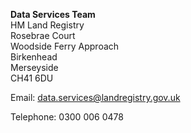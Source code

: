 **Data Services Team**  
HM Land Registry  
Rosebrae Court  
Woodside Ferry Approach  
Birkenhead  
Merseyside  
CH41 6DU  

Email: <a class="govuk-link" href="mailto:data.services@landregistry.gov.uk">data.services@landregistry.gov.uk</a>

Telephone: 0300 006 0478
